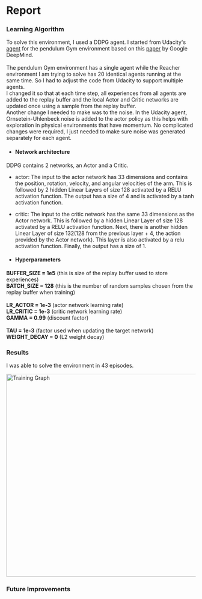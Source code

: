 # Report

### Learning Algorithm

To solve this environment, I used a DDPG agent. I started from Udacity's [agent](https://github.com/udacity/deep-reinforcement-learning/blob/master/ddpg-pendulum/ddpg_agent.py) for the pendulum Gym environment based on this [paper](https://arxiv.org/pdf/1509.02971.pdf) by Google DeepMind. 
\
\
The pendulum Gym environment has a single agent while the Reacher environment I am trying to solve has 20 identical agents running at the same time. So I had to adjust the code from Udacity to support multiple agents. 
\
I changed it so that at each time step, all experiences from all agents are added to the replay buffer and the local Actor and Critic networks are updated once using a sample from the replay buffer.
\
Another change I needed to make was to the noise. In the Udacity agent, Ornsetein-Uhlenbeck noise is added to the actor policy as this helps with exploration in physical environments that have momentum. No complicated changes were required, I just needed to make sure noise was generated separately for each agent.

- #### Network architecture

DDPG contains 2 networks, an Actor and a Critic.
- actor:
The input to the actor network has 33 dimensions and contains the position, rotation, velocity, and angular velocities of the arm. This is followed by 2 hidden Linear Layers of size 128 activated by a RELU activation function. The output has a size of 4 and is activated by a tanh activation function.
- critic:
The input to the critic network has the same 33 dimensions as the Actor network. This is followed by a hidden Linear Layer of size 128 activated by a RELU activation function. Next, there is another hidden Linear Layer of size 132(128 from the previous layer + 4, the action provided by the Actor network). This layer is also activated by a relu activation function. Finally, the output has a size of 1.

- #### Hyperparameters


<strong>BUFFER_SIZE = 1e5</strong> (this is size of the replay buffer used to store experiences)\
<strong>BATCH_SIZE = 128</strong> (this is the number of random samples chosen from the replay buffer when training)\
\
<strong>LR_ACTOR = 1e-3</strong> (actor network learning rate)\
<strong>LR_CRITIC = 1e-3</strong> (critic network learning rate)\
<strong>GAMMA = 0.99</strong> (discount factor)\
\
<strong>TAU = 1e-3</strong> (factor used when updating the target network)\
<strong>WEIGHT_DECAY = 0</strong> (L2 weight decay)


### Results

I was able to solve the environment in 43 episodes.

<img width="540" alt="Training Graph" src="https://github.com/vladfatu/project-continuous-control-udacity/assets/1000350/5c0f8db0-f6c1-4c3d-b7ce-32866787f39d">

### Future Improvements
